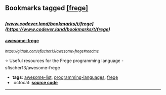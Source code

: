 ## Bookmarks tagged [[frege]](https://www.codever.land/search?q=[frege])

_<sup><sup>[www.codever.land/bookmarks/t/frege](https://www.codever.land/bookmarks/t/frege)</sup></sup>_
---
#### [awesome-frege](https://github.com/sfischer13/awesome-frege#readme)
_<sup>https://github.com/sfischer13/awesome-frege#readme</sup>_

:star: Useful resources for the Frege programming language - sfischer13/awesome-frege
* **tags**: [awesome-list](../tagged/awesome-list.md), [programming-languages](../tagged/programming-languages.md), [frege](../tagged/frege.md)
* :octocat: **[source code](https://github.com/sfischer13/awesome-frege#readme)**
---
